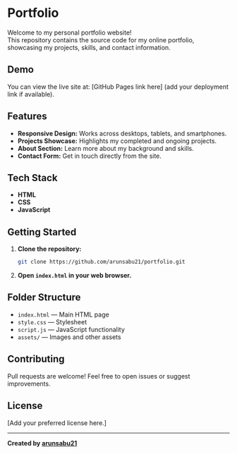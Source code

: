 # Portfolio

Welcome to my personal portfolio website!  
This repository contains the source code for my online portfolio, showcasing my projects, skills, and contact information.

## Demo

You can view the live site at: [GitHub Pages link here] (add your deployment link if available).

## Features

- **Responsive Design:** Works across desktops, tablets, and smartphones.
- **Projects Showcase:** Highlights my completed and ongoing projects.
- **About Section:** Learn more about my background and skills.
- **Contact Form:** Get in touch directly from the site.

## Tech Stack

- **HTML**
- **CSS**
- **JavaScript**

## Getting Started

1. **Clone the repository:**
   ```bash
   git clone https://github.com/arunsabu21/portfolio.git
   ```
2. **Open `index.html` in your web browser.**

## Folder Structure

- `index.html` — Main HTML page
- `style.css` — Stylesheet
- `script.js` — JavaScript functionality
- `assets/` — Images and other assets

## Contributing

Pull requests are welcome! Feel free to open issues or suggest improvements.

## License

[Add your preferred license here.]

---

**Created by [arunsabu21](https://github.com/arunsabu21)**